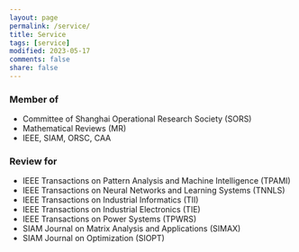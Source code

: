 ```yaml
---
layout: page
permalink: /service/
title: Service
tags: [service]
modified: 2023-05-17 
comments: false
share: false
---
```



### Member of

* Committee of Shanghai Operational Research Society (SORS)
* Mathematical Reviews (MR)
* IEEE, SIAM, ORSC, CAA 

### Review for

* IEEE Transactions on Pattern Analysis and Machine Intelligence (TPAMI)
* IEEE Transactions on Neural Networks and Learning Systems (TNNLS)
* IEEE Transactions on Industrial Informatics (TII)
* IEEE Transactions on Industrial Electronics (TIE)
* IEEE Transactions on Power Systems (TPWRS) 
* SIAM Journal on Matrix Analysis and Applications (SIMAX)
* SIAM Journal on Optimization (SIOPT)
